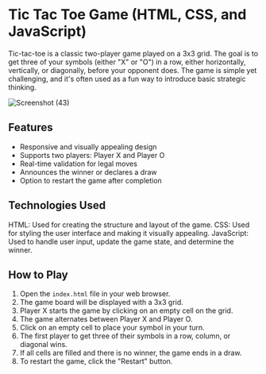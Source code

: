 # Tic Tac Toe Game (HTML, CSS, and JavaScript)
Tic-tac-toe is a classic two-player game played on a 3x3 grid. The goal is to get three of your symbols (either "X" or "O") in a row, either horizontally, vertically, or diagonally, before your opponent does. The game is simple yet challenging, and it's often used as a fun way to introduce basic strategic thinking. 


![Screenshot (43)](https://github.com/viniskykumar/tictactoe/assets/140748677/bbbcab40-bed9-4a30-8d53-5f9c8677fdea)

## Features

- Responsive and visually appealing design
- Supports two players: Player X and Player O
- Real-time validation for legal moves
- Announces the winner or declares a draw
- Option to restart the game after completion



## Technologies Used
HTML: Used for creating the structure and layout of the game.
CSS: Used for styling the user interface and making it visually appealing.
JavaScript: Used to handle user input, update the game state, and determine the winner.

## How to Play

1. Open the `index.html` file in your web browser.
2. The game board will be displayed with a 3x3 grid.
3. Player X starts the game by clicking on an empty cell on the grid.
4. The game alternates between Player X and Player O.
5. Click on an empty cell to place your symbol in your turn.
6. The first player to get three of their symbols in a row, column, or diagonal wins.
7. If all cells are filled and there is no winner, the game ends in a draw.
8. To restart the game, click the "Restart" button.
